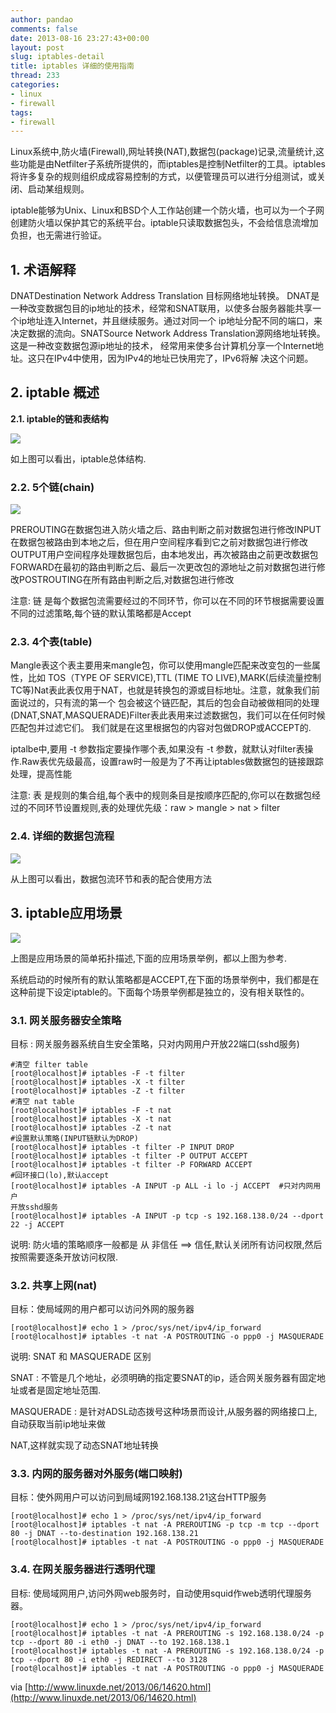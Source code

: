 ```yaml
---
author: pandao
comments: false
date: 2013-08-16 23:27:43+00:00
layout: post
slug: iptables-detail
title: iptables 详细的使用指南
thread: 233
categories:
- linux
- firewall
tags:
- firewall
---
```


Linux系统中,防火墙(Firewall),网址转换(NAT),数据包(package)记录,流量统计,这些功能是由Netfilter子系统所提供的，而iptables是控制Netfilter的工具。iptables将许多复杂的规则组织成成容易控制的方式，以便管理员可以进行分组测试，或关闭、启动某组规则。

iptable能够为Unix、Linux和BSD个人工作站创建一个防火墙，也可以为一个子网创建防火墙以保护其它的系统平台。iptable只读取数据包头，不会给信息流增加负担，也无需进行验证。


## 1. 术语解释


DNATDestination Network Address Translation 目标网络地址转换。 DNAT是一种改变数据包目的ip地址的技术，经常和SNAT联用，以使多台服务器能共享一个ip地址连入Internet，并且继续服务。通过对同一个 ip地址分配不同的端口，来决定数据的流向。SNATSource Network Address Translation源网络地址转换。这是一种改变数据包源ip地址的技术， 经常用来使多台计算机分享一个Internet地址。这只在IPv4中使用，因为IPv4的地址已快用完了，IPv6将解 决这个问题。


## 2. iptable 概述


**2.1. iptable的链和表结构**

[![](http://ihalt-wordpress.stor.sinaapp.com/uploads/2013/08/iptables1.png)](http://ihalt-wordpress.stor.sinaapp.com/uploads/2013/08/iptables1.png)

如上图可以看出，iptable总体结构.


### 2.2. 5个链(chain)


[![](http://ihalt-wordpress.stor.sinaapp.com/uploads/2013/08/iptables-chain.png)](http://ihalt-wordpress.stor.sinaapp.com/uploads/2013/08/iptables-chain.png)

PREROUTING在数据包进入防火墙之后、路由判断之前对数据包进行修改INPUT在数据包被路由到本地之后，但在用户空间程序看到它之前对数据包进行修改OUTPUT用户空间程序处理数据包后，由本地发出，再次被路由之前更改数据包FORWARD在最初的路由判断之后、最后一次更改包的源地址之前对数据包进行修改POSTROUTING在所有路由判断之后,对数据包进行修改

注意: 链 是每个数据包流需要经过的不同环节，你可以在不同的环节根据需要设置不同的过滤策略,每个链的默认策略都是Accept


### 2.3. 4个表(table)


Mangle表这个表主要用来mangle包，你可以使用mangle匹配来改变包的一些属性，比如 TOS（TYPE OF SERVICE),TTL (TIME TO LIVE),MARK(后续流量控制TC等)Nat表此表仅用于NAT，也就是转换包的源或目标地址。注意，就象我们前面说过的，只有流的第一个 包会被这个链匹配，其后的包会自动被做相同的处理(DNAT,SNAT,MASQUERADE)Filter表此表用来过滤数据包，我们可以在任何时候匹配包并过滤它们。 我们就是在这里根据包的内容对包做DROP或ACCEPT的.

iptalbe中,要用 -t 参数指定要操作哪个表,如果没有 -t 参数，就默认对filter表操作.Raw表优先级最高，设置raw时一般是为了不再让iptables做数据包的链接跟踪处理，提高性能

注意: 表 是规则的集合组,每个表中的规则条目是按顺序匹配的,你可以在数据包经过的不同环节设置规则,表的处理优先级：raw > mangle > nat > filter


### 2.4. 详细的数据包流程


[![](http://ihalt-wordpress.stor.sinaapp.com/uploads/2013/08/iptables-table.png)](http://ihalt-wordpress.stor.sinaapp.com/uploads/2013/08/iptables-table.png)

从上图可以看出，数据包流环节和表的配合使用方法


## 3. iptable应用场景


[![](http://ihalt-wordpress.stor.sinaapp.com/uploads/2013/08/iptables-use.gif)](http://ihalt-wordpress.stor.sinaapp.com/uploads/2013/08/iptables-use.gif)

上图是应用场景的简单拓扑描述,下面的应用场景举例，都以上图为参考.

系统启动的时候所有的默认策略都是ACCEPT,在下面的场景举例中，我们都是在这种前提下设定iptable的。下面每个场景举例都是独立的，没有相关联性的。


### 3.1. 网关服务器安全策略


目标 : 网关服务器系统自生安全策略，只对内网用户开放22端口(sshd服务)

    
    #清空 filter table
    [root@localhost]# iptables -F -t filter
    [root@localhost]# iptables -X -t filter
    [root@localhost]# iptables -Z -t filter
    #清空 nat table
    [root@localhost]# iptables -F -t nat
    [root@localhost]# iptables -X -t nat
    [root@localhost]# iptables -Z -t nat
    #设置默认策略(INPUT链默认为DROP)
    [root@localhost]# iptables -t filter -P INPUT DROP
    [root@localhost]# iptables -t filter -P OUTPUT ACCEPT
    [root@localhost]# iptables -t filter -P FORWARD ACCEPT
    #回环接口(lo),默认accept
    [root@localhost]# iptables -A INPUT -p ALL -i lo -j ACCEPT  #只对内网用户
    开放sshd服务
    [root@localhost]# iptables -A INPUT -p tcp -s 192.168.138.0/24 --dport 22 -j ACCEPT


说明: 防火墙的策略顺序一般都是 从 非信任 ==> 信任,默认关闭所有访问权限,然后按照需要逐条开放访问权限.


### 3.2. 共享上网(nat)


目标：使局域网的用户都可以访问外网的服务器

    
    [root@localhost]# echo 1 > /proc/sys/net/ipv4/ip_forward
    [root@localhost]# iptables -t nat -A POSTROUTING -o ppp0 -j MASQUERADE


说明: SNAT 和 MASQUERADE 区别

SNAT : 不管是几个地址，必须明确的指定要SNAT的ip，适合网关服务器有固定地址或者是固定地址范围.

MASQUERADE : 是针对ADSL动态拨号这种场景而设计,从服务器的网络接口上,自动获取当前ip地址来做

NAT,这样就实现了动态SNAT地址转换


### 3.3. 内网的服务器对外服务(端口映射)


目标：使外网用户可以访问到局域网192.168.138.21这台HTTP服务

    
    [root@localhost]# echo 1 > /proc/sys/net/ipv4/ip_forward
    [root@localhost]# iptables -t nat -A PREROUTING -p tcp -m tcp --dport 80 -j DNAT --to-destination 192.168.138.21
    [root@localhost]# iptables -t nat -A POSTROUTING -o ppp0 -j MASQUERADE




### 3.4. 在网关服务器进行透明代理


目标: 使局域网用户,访问外网web服务时，自动使用squid作web透明代理服务器。

    
    [root@localhost]# echo 1 > /proc/sys/net/ipv4/ip_forward
    [root@localhost]# iptables -t nat -A PREROUTING -s 192.168.138.0/24 -p tcp --dport 80 -i eth0 -j DNAT --to 192.168.138.1
    [root@localhost]# iptables -t nat -A PREROUTING -s 192.168.138.0/24 -p tcp --dport 80 -i eth0 -j REDIRECT --to 3128
    [root@localhost]# iptables -t nat -A POSTROUTING -o ppp0 -j MASQUERADE


via [http://www.linuxde.net/2013/06/14620.html](http://www.linuxde.net/2013/06/14620.html)
